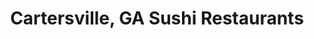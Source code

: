 ---
layout: city
title: Cartersville, GA Sushi Restaurants
permalink: /georgia/cartersville/
stateAbbr: GA
stateName: Georgia
cityName: Cartersville
---